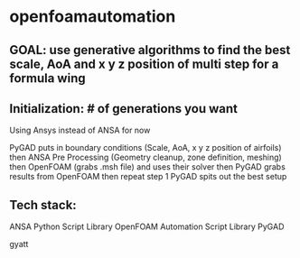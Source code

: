 # openfoamautomation

## GOAL: use generative algorithms to find the best scale, AoA and x y z position of multi step for a formula wing 
## Initialization: # of generations you want

Using Ansys instead of ANSA for now

PyGAD puts in boundary conditions (Scale, AoA, x y z position of airfoils) then
ANSA Pre Processing (Geometry cleanup, zone definition, meshing) then
OpenFOAM (grabs .msh file) and uses their solver then 
PyGAD grabs results from OpenFOAM then repeat step 1
PyGAD spits out the best setup 


## Tech stack:
ANSA Python Script Library
OpenFOAM Automation Script Library
PyGAD

gyatt
